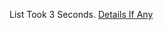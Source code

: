 List Took 3 Seconds.
[Details If Any](https://github.com/deathbybandaid/piholeparser/blob/master/RecentRunLogs/parsingscripts/BadJAVSites.md)


